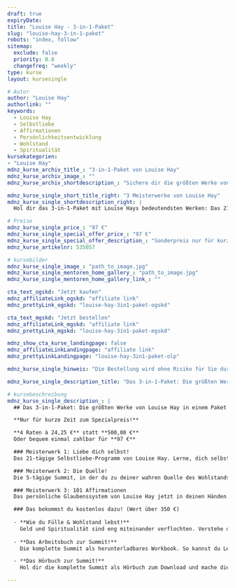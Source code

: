 ```yaml
---
draft: true
expiryDate: 
title: "Louise Hay - 3-in-1-Paket"
slug: "louise-hay-3-in-1-paket"
robots: "index, follow"
sitemap:
  exclude: false
  priority: 0.8
  changefreq: "weekly"
type: kurse
layout: kursesingle

# Autor
author: "Louise Hay"
authorlink: ""
keywords:
  - Louise Hay
  - Selbstliebe
  - Affirmationen
  - Persönlichkeitsentwicklung
  - Wohlstand
  - Spiritualität
kursekategorien:
- "Louise Hay"
mdnz_kurse_archiv_title_: "3-in-1-Paket von Louise Hay"
mdnz_kurse_archiv_image_: ""
mdnz_kurse_archiv_shortdescription_: "Sichere dir die größten Werke von Louise Hay in einem exklusiven Paket!"

mdnz_kurse_single_short_title_right: "3 Meisterwerke von Louise Hay"
mdnz_kurse_single_shortdescription_right: |
  Hol dir das 3-in-1-Paket mit Louise Hays bedeutendsten Werken: Das 21-tägige Selbstliebe-Programm, „Die Quelle“, 101 Affirmationen und viele exklusive Boni!

# Preise
mdnz_kurse_single_price_: "97 €"
mdnz_kurse_single_special_offer_price_: "97 €"
mdnz_kurse_single_special_offer_description_: "Sonderpreis nur für kurze Zeit!"
mdnz_kurse_artikelnr: 535057

# kursebilder
mdnz_kurse_single_image_: "path_to_image.jpg"
mdnz_kurse_single_mentoren_home_gallery_: "path_to_image.jpg"
mdnz_kurse_single_mentoren_home_gallery_link_: ""

cta_text_ogskd: "Jetzt kaufen"
mdnz_affiliateLink_ogskd: "affiliate link"
mdnz_prettyLink_ogskd: "louise-hay-3in1-paket-ogskd"

cta_text_mgskd: "Jetzt bestellen"
mdnz_affiliateLink_mgskd: "affiliate link"
mdnz_prettyLink_mgskd: "louise-hay-3in1-paket-mgskd"

mdnz_show_cta_kurse_landingpage: false
mdnz_affiliateLinkLandingpage: "affiliate link"
mdnz_prettyLinkLandingpage: "louise-hay-3in1-paket-olp"

mdnz_kurse_single_hinweis: "Die Bestellung wird ohne Risiko für Sie durch unseren Partner durchgeführt"

mdnz_kurse_single_description_title: "Das 3-in-1-Paket: Die größten Werke von Louise Hay"

# kursebeschreibung
mdnz_kurse_single_description_: |
  ## Das 3-in-1-Paket: Die größten Werke von Louise Hay in einem Paket

  **Nur für kurze Zeit zum Spezialpreis!**

  **4 Raten à 24,25 €** statt **500,00 €**  
  Oder bequem einmal zahlbar für **97 €**

  ### Meisterwerk 1: Liebe dich selbst!
  Das 21-tägige Selbstliebe-Programm von Louise Hay. Lerne, dich selbst zu lieben und in deine wahre Kraft zu kommen.

  ### Meisterwerk 2: Die Quelle!
  Die 5-tägige Summit, in der du zu deiner wahren Quelle des Wohlstands und des inneren Friedens findest.

  ### Meisterwerk 3: 101 Affirmationen
  Das persönliche Glaubenssystem von Louise Hay jetzt in deinen Händen. Nutze die Kraft positiver Affirmationen, um dein Leben zu transformieren.

  ### Das bekommst du kostenlos dazu! (Wert über 350 €)
  
  - **Wie du Fülle & Wohlstand lebst!**  
    Geld und Spiritualität sind eng miteinander verflochten. Verstehe dies, um den gewünschten finanziellen Wohlstand in deinem Leben zu erreichen. **Wert von 350 €** - geschenkt dazu!
  
  - **Das Arbeitsbuch zur Summit!**  
    Die komplette Summit als herunterladbares Workbook. So kannst du Lektionen auch unterwegs bearbeiten. **Wert von 35 €** - geschenkt dazu!

  - **Das Hörbuch zur Summit!**  
    Hol dir die komplette Summit als Hörbuch zum Download und mache die Lektionen auch unterwegs. **Wert von 75 €** - geschenkt dazu!

---
```


